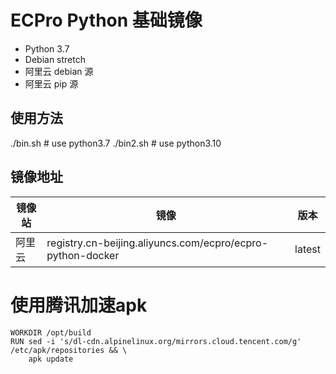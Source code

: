 # ECPro Python 基础镜像

* Python 3.7
* Debian stretch
* 阿里云 debian 源
* 阿里云 pip 源
 
## 使用方法
./bin.sh # use python3.7
./bin2.sh # use python3.10

## 镜像地址

| 镜像站 | 镜像 | 版本 |
|-------|------|-----|
| 阿里云 | registry.cn-beijing.aliyuncs.com/ecpro/ecpro-python-docker | latest |

# 使用腾讯加速apk
```
WORKDIR /opt/build
RUN sed -i 's/dl-cdn.alpinelinux.org/mirrors.cloud.tencent.com/g' /etc/apk/repositories && \
    apk update
```

